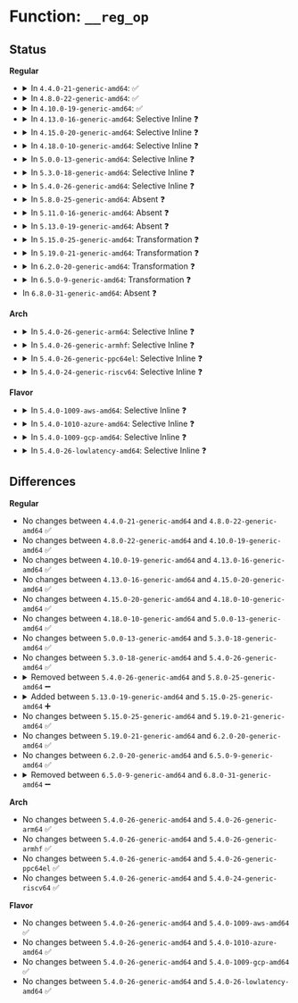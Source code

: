 # Function: <code>__reg_op</code>

## Status
<b>Regular</b>
<ul>
<li>
<details>
<summary>In <code>4.4.0-21-generic-amd64</code>: ✅</summary>

```c
int __reg_op(long unsigned int * bitmap, unsigned int pos, int order, int reg_op)
```

```json
{
  "name": "__reg_op",
  "collision_type": "Unique Static",
  "inline_type": "No",
  "funcs": [
    {
      "addr": 18446744071583011216,
      "name": "__reg_op",
      "external": false,
      "loc": "lib/bitmap.c:946",
      "file": "lib/bitmap.c",
      "inline": "seen, unknown",
      "caller_inline": [],
      "caller_func": [
        "lib/bitmap.c:bitmap_find_free_region",
        "lib/bitmap.c:bitmap_find_free_region",
        "lib/bitmap.c:bitmap_release_region",
        "lib/bitmap.c:bitmap_allocate_region",
        "lib/bitmap.c:bitmap_allocate_region"
      ]
    }
  ],
  "symbols": [
    {
      "addr": 18446744071583011216,
      "name": "__reg_op",
      "section": ".text",
      "bind": "STB_LOCAL",
      "size": 190
    }
  ]
}
```
</details>
</li>
<li>
<details>
<summary>In <code>4.8.0-22-generic-amd64</code>: ✅</summary>

```c
int __reg_op(long unsigned int * bitmap, unsigned int pos, int order, int reg_op)
```

```json
{
  "name": "__reg_op",
  "collision_type": "Unique Static",
  "inline_type": "No",
  "funcs": [
    {
      "addr": 18446744071583301744,
      "name": "__reg_op",
      "external": false,
      "loc": "lib/bitmap.c:948",
      "file": "lib/bitmap.c",
      "inline": "seen, unknown",
      "caller_inline": [],
      "caller_func": [
        "lib/bitmap.c:bitmap_allocate_region",
        "lib/bitmap.c:bitmap_allocate_region",
        "lib/bitmap.c:bitmap_release_region",
        "lib/bitmap.c:bitmap_find_free_region",
        "lib/bitmap.c:bitmap_find_free_region"
      ]
    }
  ],
  "symbols": [
    {
      "addr": 18446744071583301744,
      "name": "__reg_op",
      "section": ".text",
      "bind": "STB_LOCAL",
      "size": 190
    }
  ]
}
```
</details>
</li>
<li>
<details>
<summary>In <code>4.10.0-19-generic-amd64</code>: ✅</summary>

```c
int __reg_op(long unsigned int * bitmap, unsigned int pos, int order, int reg_op)
```

```json
{
  "name": "__reg_op",
  "collision_type": "Unique Static",
  "inline_type": "No",
  "funcs": [
    {
      "addr": 18446744071583420784,
      "name": "__reg_op",
      "external": false,
      "loc": "lib/bitmap.c:990",
      "file": "lib/bitmap.c",
      "inline": "seen, unknown",
      "caller_inline": [],
      "caller_func": [
        "lib/bitmap.c:bitmap_allocate_region",
        "lib/bitmap.c:bitmap_allocate_region",
        "lib/bitmap.c:bitmap_release_region",
        "lib/bitmap.c:bitmap_find_free_region",
        "lib/bitmap.c:bitmap_find_free_region"
      ]
    }
  ],
  "symbols": [
    {
      "addr": 18446744071583420784,
      "name": "__reg_op",
      "section": ".text",
      "bind": "STB_LOCAL",
      "size": 190
    }
  ]
}
```
</details>
</li>
<li>
<details>
<summary>In <code>4.13.0-16-generic-amd64</code>: Selective Inline ❓</summary>

```c
int __reg_op(long unsigned int * bitmap, unsigned int pos, int order, int reg_op)
```

```json
{
  "name": "__reg_op",
  "collision_type": "Unique Static",
  "inline_type": "Selective",
  "funcs": [
    {
      "addr": 18446744071583442277,
      "name": "__reg_op",
      "external": false,
      "loc": "lib/bitmap.c:996",
      "file": "lib/bitmap.c",
      "inline": "not declared, inlined",
      "caller_inline": [
        "lib/bitmap.c:bitmap_allocate_region"
      ],
      "caller_func": [
        "lib/bitmap.c:bitmap_allocate_region",
        "lib/bitmap.c:bitmap_release_region",
        "lib/bitmap.c:bitmap_find_free_region",
        "lib/bitmap.c:bitmap_find_free_region"
      ]
    }
  ],
  "symbols": [
    {
      "addr": 18446744071583441920,
      "name": "__reg_op",
      "section": ".text",
      "bind": "STB_LOCAL",
      "size": 179
    }
  ]
}
```
</details>
</li>
<li>
<details>
<summary>In <code>4.15.0-20-generic-amd64</code>: Selective Inline ❓</summary>

```c
int __reg_op(long unsigned int * bitmap, unsigned int pos, int order, int reg_op)
```

```json
{
  "name": "__reg_op",
  "collision_type": "Unique Static",
  "inline_type": "Selective",
  "funcs": [
    {
      "addr": 18446744071583622213,
      "name": "__reg_op",
      "external": false,
      "loc": "lib/bitmap.c:992",
      "file": "lib/bitmap.c",
      "inline": "not declared, inlined",
      "caller_inline": [
        "lib/bitmap.c:bitmap_allocate_region"
      ],
      "caller_func": [
        "lib/bitmap.c:bitmap_allocate_region",
        "lib/bitmap.c:bitmap_release_region",
        "lib/bitmap.c:bitmap_find_free_region",
        "lib/bitmap.c:bitmap_find_free_region"
      ]
    }
  ],
  "symbols": [
    {
      "addr": 18446744071583621856,
      "name": "__reg_op",
      "section": ".text",
      "bind": "STB_LOCAL",
      "size": 179
    }
  ]
}
```
</details>
</li>
<li>
<details>
<summary>In <code>4.18.0-10-generic-amd64</code>: Selective Inline ❓</summary>

```c
int __reg_op(long unsigned int * bitmap, unsigned int pos, int order, int reg_op)
```

```json
{
  "name": "__reg_op",
  "collision_type": "Unique Static",
  "inline_type": "Selective",
  "funcs": [
    {
      "addr": 18446744071583838415,
      "name": "__reg_op",
      "external": false,
      "loc": "lib/bitmap.c:989",
      "file": "lib/bitmap.c",
      "inline": "not declared, inlined",
      "caller_inline": [
        "lib/bitmap.c:bitmap_allocate_region"
      ],
      "caller_func": [
        "lib/bitmap.c:bitmap_allocate_region",
        "lib/bitmap.c:bitmap_release_region"
      ]
    }
  ],
  "symbols": [
    {
      "addr": 18446744071583838192,
      "name": "__reg_op",
      "section": ".text",
      "bind": "STB_LOCAL",
      "size": 172
    }
  ]
}
```
</details>
</li>
<li>
<details>
<summary>In <code>5.0.0-13-generic-amd64</code>: Selective Inline ❓</summary>

```c
int __reg_op(long unsigned int * bitmap, unsigned int pos, int order, int reg_op)
```

```json
{
  "name": "__reg_op",
  "collision_type": "Unique Static",
  "inline_type": "Selective",
  "funcs": [
    {
      "addr": 18446744071583922047,
      "name": "__reg_op",
      "external": false,
      "loc": "lib/bitmap.c:984",
      "file": "lib/bitmap.c",
      "inline": "not declared, inlined",
      "caller_inline": [
        "lib/bitmap.c:bitmap_allocate_region"
      ],
      "caller_func": [
        "lib/bitmap.c:bitmap_allocate_region",
        "lib/bitmap.c:bitmap_release_region"
      ]
    }
  ],
  "symbols": [
    {
      "addr": 18446744071583921824,
      "name": "__reg_op",
      "section": ".text",
      "bind": "STB_LOCAL",
      "size": 172
    }
  ]
}
```
</details>
</li>
<li>
<details>
<summary>In <code>5.3.0-18-generic-amd64</code>: Selective Inline ❓</summary>

```c
int __reg_op(long unsigned int * bitmap, unsigned int pos, int order, int reg_op)
```

```json
{
  "name": "__reg_op",
  "collision_type": "Unique Static",
  "inline_type": "Selective",
  "funcs": [
    {
      "addr": 18446744071584101965,
      "name": "__reg_op",
      "external": false,
      "loc": "lib/bitmap.c:1012",
      "file": "lib/bitmap.c",
      "inline": "not declared, inlined",
      "caller_inline": [
        "lib/bitmap.c:bitmap_allocate_region"
      ],
      "caller_func": [
        "lib/bitmap.c:bitmap_allocate_region",
        "lib/bitmap.c:bitmap_release_region",
        "lib/bitmap.c:bitmap_find_free_region",
        "lib/bitmap.c:bitmap_find_free_region"
      ]
    }
  ],
  "symbols": [
    {
      "addr": 18446744071584101600,
      "name": "__reg_op",
      "section": ".text",
      "bind": "STB_LOCAL",
      "size": 168
    }
  ]
}
```
</details>
</li>
<li>
<details>
<summary>In <code>5.4.0-26-generic-amd64</code>: Selective Inline ❓</summary>

```c
int __reg_op(long unsigned int * bitmap, unsigned int pos, int order, int reg_op)
```

```json
{
  "name": "__reg_op",
  "collision_type": "Unique Static",
  "inline_type": "Selective",
  "funcs": [
    {
      "addr": 18446744071584224749,
      "name": "__reg_op",
      "external": false,
      "loc": "lib/bitmap.c:1032",
      "file": "lib/bitmap.c",
      "inline": "not declared, inlined",
      "caller_inline": [
        "lib/bitmap.c:bitmap_allocate_region"
      ],
      "caller_func": [
        "lib/bitmap.c:bitmap_allocate_region",
        "lib/bitmap.c:bitmap_release_region",
        "lib/bitmap.c:bitmap_find_free_region",
        "lib/bitmap.c:bitmap_find_free_region"
      ]
    }
  ],
  "symbols": [
    {
      "addr": 18446744071584224384,
      "name": "__reg_op",
      "section": ".text",
      "bind": "STB_LOCAL",
      "size": 168
    }
  ]
}
```
</details>
</li>
<li>
<details>
<summary>In <code>5.8.0-25-generic-amd64</code>: Absent ❓</summary>

```json
{
  "name": "__reg_op",
  "collision_type": "Unique Static",
  "inline_type": "Full",
  "funcs": [
    {
      "addr": 18446744071584632448,
      "name": "__reg_op",
      "external": false,
      "loc": "lib/bitmap.c:1107",
      "file": "lib/bitmap.c",
      "inline": "not declared, inlined",
      "caller_inline": [
        "lib/bitmap.c:bitmap_allocate_region",
        "lib/bitmap.c:bitmap_allocate_region",
        "lib/bitmap.c:bitmap_release_region",
        "lib/bitmap.c:bitmap_find_free_region",
        "lib/bitmap.c:bitmap_find_free_region"
      ],
      "caller_func": []
    }
  ],
  "symbols": []
}
```
</details>
</li>
<li>
<details>
<summary>In <code>5.11.0-16-generic-amd64</code>: Absent ❓</summary>

```json
{
  "name": "__reg_op",
  "collision_type": "Unique Static",
  "inline_type": "Full",
  "funcs": [
    {
      "addr": 18446744071584751491,
      "name": "__reg_op",
      "external": false,
      "loc": "lib/bitmap.c:1107",
      "file": "lib/bitmap.c",
      "inline": "not declared, inlined",
      "caller_inline": [
        "lib/bitmap.c:bitmap_allocate_region",
        "lib/bitmap.c:bitmap_allocate_region",
        "lib/bitmap.c:bitmap_release_region",
        "lib/bitmap.c:bitmap_find_free_region",
        "lib/bitmap.c:bitmap_find_free_region"
      ],
      "caller_func": []
    }
  ],
  "symbols": []
}
```
</details>
</li>
<li>
<details>
<summary>In <code>5.13.0-19-generic-amd64</code>: Absent ❓</summary>

```json
{
  "name": "__reg_op",
  "collision_type": "Unique Static",
  "inline_type": "Full",
  "funcs": [
    {
      "addr": 18446744071584779923,
      "name": "__reg_op",
      "external": false,
      "loc": "lib/bitmap.c:1118",
      "file": "lib/bitmap.c",
      "inline": "not declared, inlined",
      "caller_inline": [
        "lib/bitmap.c:bitmap_allocate_region",
        "lib/bitmap.c:bitmap_allocate_region",
        "lib/bitmap.c:bitmap_release_region",
        "lib/bitmap.c:bitmap_find_free_region",
        "lib/bitmap.c:bitmap_find_free_region"
      ],
      "caller_func": []
    }
  ],
  "symbols": []
}
```
</details>
</li>
<li>
<details>
<summary>In <code>5.15.0-25-generic-amd64</code>: Transformation ❓</summary>

```c
int __reg_op(long unsigned int * bitmap, unsigned int pos, int order, int reg_op)
```

```json
{
  "name": "__reg_op",
  "collision_type": "Unique Static",
  "inline_type": "No",
  "funcs": [
    {
      "addr": 0,
      "name": "__reg_op",
      "external": false,
      "loc": "lib/bitmap.c:1249",
      "file": "lib/bitmap.c",
      "inline": "seen, unknown",
      "caller_inline": [],
      "caller_func": [
        "lib/bitmap.c:bitmap_allocate_region",
        "lib/bitmap.c:bitmap_allocate_region",
        "lib/bitmap.c:bitmap_release_region",
        "lib/bitmap.c:bitmap_find_free_region",
        "lib/bitmap.c:bitmap_find_free_region"
      ]
    }
  ],
  "symbols": [
    {
      "addr": 18446744071585208064,
      "name": "__reg_op",
      "section": ".text",
      "bind": "STB_LOCAL",
      "size": 241
    },
    {
      "addr": 18446744071592322910,
      "name": "__reg_op.cold",
      "section": ".text",
      "bind": "STB_LOCAL",
      "size": 56
    }
  ]
}
```
</details>
</li>
<li>
<details>
<summary>In <code>5.19.0-21-generic-amd64</code>: Transformation ❓</summary>

```c
int __reg_op(long unsigned int * bitmap, unsigned int pos, int order, int reg_op)
```

```json
{
  "name": "__reg_op",
  "collision_type": "Unique Static",
  "inline_type": "No",
  "funcs": [
    {
      "addr": 0,
      "name": "__reg_op",
      "external": false,
      "loc": "lib/bitmap.c:1266",
      "file": "lib/bitmap.c",
      "inline": "seen, unknown",
      "caller_inline": [],
      "caller_func": [
        "lib/bitmap.c:bitmap_allocate_region",
        "lib/bitmap.c:bitmap_allocate_region",
        "lib/bitmap.c:bitmap_release_region",
        "lib/bitmap.c:bitmap_find_free_region",
        "lib/bitmap.c:bitmap_find_free_region"
      ]
    }
  ],
  "symbols": [
    {
      "addr": 18446744071586044048,
      "name": "__reg_op",
      "section": ".text",
      "bind": "STB_LOCAL",
      "size": 299
    },
    {
      "addr": 18446744071594126755,
      "name": "__reg_op.cold",
      "section": ".text",
      "bind": "STB_LOCAL",
      "size": 56
    }
  ]
}
```
</details>
</li>
<li>
<details>
<summary>In <code>6.2.0-20-generic-amd64</code>: Transformation ❓</summary>

```c
int __reg_op(long unsigned int * bitmap, unsigned int pos, int order, int reg_op)
```

```json
{
  "name": "__reg_op",
  "collision_type": "Unique Static",
  "inline_type": "No",
  "funcs": [
    {
      "addr": 0,
      "name": "__reg_op",
      "external": false,
      "loc": "lib/bitmap.c:1247",
      "file": "lib/bitmap.c",
      "inline": "seen, unknown",
      "caller_inline": [],
      "caller_func": [
        "lib/bitmap.c:bitmap_allocate_region",
        "lib/bitmap.c:bitmap_allocate_region",
        "lib/bitmap.c:bitmap_release_region",
        "lib/bitmap.c:bitmap_find_free_region",
        "lib/bitmap.c:bitmap_find_free_region"
      ]
    }
  ],
  "symbols": [
    {
      "addr": 18446744071587026912,
      "name": "__reg_op",
      "section": ".text",
      "bind": "STB_LOCAL",
      "size": 299
    },
    {
      "addr": 18446744071596113798,
      "name": "__reg_op.cold",
      "section": ".text",
      "bind": "STB_LOCAL",
      "size": 56
    }
  ]
}
```
</details>
</li>
<li>
<details>
<summary>In <code>6.5.0-9-generic-amd64</code>: Transformation ❓</summary>

```c
int __reg_op(long unsigned int * bitmap, unsigned int pos, int order, int reg_op)
```

```json
{
  "name": "__reg_op",
  "collision_type": "Unique Static",
  "inline_type": "No",
  "funcs": [
    {
      "addr": 0,
      "name": "__reg_op",
      "external": false,
      "loc": "lib/bitmap.c:1247",
      "file": "lib/bitmap.c",
      "inline": "seen, unknown",
      "caller_inline": [],
      "caller_func": [
        "lib/bitmap.c:bitmap_allocate_region",
        "lib/bitmap.c:bitmap_allocate_region",
        "lib/bitmap.c:bitmap_release_region",
        "lib/bitmap.c:bitmap_find_free_region",
        "lib/bitmap.c:bitmap_find_free_region"
      ]
    }
  ],
  "symbols": [
    {
      "addr": 18446744071587281904,
      "name": "__reg_op",
      "section": ".text",
      "bind": "STB_LOCAL",
      "size": 404
    },
    {
      "addr": 18446744071596638902,
      "name": "__reg_op.cold",
      "section": ".text",
      "bind": "STB_LOCAL",
      "size": 57
    }
  ]
}
```
</details>
</li>
<li>
In <code>6.8.0-31-generic-amd64</code>: Absent ❓
</li>
</ul>
<b>Arch</b>
<ul>
<li>
<details>
<summary>In <code>5.4.0-26-generic-arm64</code>: Selective Inline ❓</summary>

```c
int __reg_op(long unsigned int * bitmap, unsigned int pos, int order, int reg_op)
```

```json
{
  "name": "__reg_op",
  "collision_type": "Unique Static",
  "inline_type": "Selective",
  "funcs": [
    {
      "addr": 18446603336496098584,
      "name": "__reg_op",
      "external": false,
      "loc": "lib/bitmap.c:1032",
      "file": "lib/bitmap.c",
      "inline": "not declared, inlined",
      "caller_inline": [
        "lib/bitmap.c:bitmap_allocate_region"
      ],
      "caller_func": [
        "lib/bitmap.c:bitmap_allocate_region",
        "lib/bitmap.c:bitmap_release_region",
        "lib/bitmap.c:bitmap_find_free_region",
        "lib/bitmap.c:bitmap_find_free_region"
      ]
    }
  ],
  "symbols": [
    {
      "addr": 18446603336496098168,
      "name": "__reg_op",
      "section": ".text",
      "bind": "STB_LOCAL",
      "size": 224
    }
  ]
}
```
</details>
</li>
<li>
<details>
<summary>In <code>5.4.0-26-generic-armhf</code>: Selective Inline ❓</summary>

```c
int __reg_op(long unsigned int * bitmap, unsigned int pos, int order, int reg_op)
```

```json
{
  "name": "__reg_op",
  "collision_type": "Unique Static",
  "inline_type": "Selective",
  "funcs": [
    {
      "addr": 3229425484,
      "name": "__reg_op",
      "external": false,
      "loc": "lib/bitmap.c:1032",
      "file": "lib/bitmap.c",
      "inline": "not declared, inlined",
      "caller_inline": [
        "lib/bitmap.c:bitmap_allocate_region"
      ],
      "caller_func": [
        "lib/bitmap.c:bitmap_allocate_region",
        "lib/bitmap.c:bitmap_release_region",
        "lib/bitmap.c:bitmap_find_free_region",
        "lib/bitmap.c:bitmap_find_free_region"
      ]
    }
  ],
  "symbols": [
    {
      "addr": 3229425064,
      "name": "__reg_op",
      "section": ".text",
      "bind": "STB_LOCAL",
      "size": 236
    }
  ]
}
```
</details>
</li>
<li>
<details>
<summary>In <code>5.4.0-26-generic-ppc64el</code>: Selective Inline ❓</summary>

```c
int __reg_op(long unsigned int * bitmap, unsigned int pos, int order, int reg_op)
```

```json
{
  "name": "__reg_op",
  "collision_type": "Unique Static",
  "inline_type": "Selective",
  "funcs": [
    {
      "addr": 13835058055290343372,
      "name": "__reg_op",
      "external": false,
      "loc": "lib/bitmap.c:1032",
      "file": "lib/bitmap.c",
      "inline": "not declared, inlined",
      "caller_inline": [
        "lib/bitmap.c:bitmap_allocate_region"
      ],
      "caller_func": [
        "lib/bitmap.c:bitmap_allocate_region",
        "lib/bitmap.c:bitmap_release_region",
        "lib/bitmap.c:bitmap_find_free_region",
        "lib/bitmap.c:bitmap_find_free_region"
      ]
    }
  ],
  "symbols": [
    {
      "addr": 13835058055290342640,
      "name": "__reg_op",
      "section": ".text",
      "bind": "STB_LOCAL",
      "size": 392
    }
  ]
}
```
</details>
</li>
<li>
<details>
<summary>In <code>5.4.0-24-generic-riscv64</code>: Selective Inline ❓</summary>

```c
int __reg_op(long unsigned int * bitmap, unsigned int pos, int order, int reg_op)
```

```json
{
  "name": "__reg_op",
  "collision_type": "Unique Static",
  "inline_type": "Selective",
  "funcs": [
    {
      "addr": 18446743936275166734,
      "name": "__reg_op",
      "external": false,
      "loc": "lib/bitmap.c:1032",
      "file": "lib/bitmap.c",
      "inline": "not declared, inlined",
      "caller_inline": [
        "lib/bitmap.c:bitmap_allocate_region"
      ],
      "caller_func": [
        "lib/bitmap.c:bitmap_allocate_region",
        "lib/bitmap.c:bitmap_release_region",
        "lib/bitmap.c:bitmap_find_free_region",
        "lib/bitmap.c:bitmap_find_free_region"
      ]
    }
  ],
  "symbols": [
    {
      "addr": 18446743936275166368,
      "name": "__reg_op",
      "section": ".text",
      "bind": "STB_LOCAL",
      "size": 182
    }
  ]
}
```
</details>
</li>
</ul>
<b>Flavor</b>
<ul>
<li>
<details>
<summary>In <code>5.4.0-1009-aws-amd64</code>: Selective Inline ❓</summary>

```c
int __reg_op(long unsigned int * bitmap, unsigned int pos, int order, int reg_op)
```

```json
{
  "name": "__reg_op",
  "collision_type": "Unique Static",
  "inline_type": "Selective",
  "funcs": [
    {
      "addr": 18446744071584193485,
      "name": "__reg_op",
      "external": false,
      "loc": "lib/bitmap.c:1032",
      "file": "lib/bitmap.c",
      "inline": "not declared, inlined",
      "caller_inline": [
        "lib/bitmap.c:bitmap_allocate_region"
      ],
      "caller_func": [
        "lib/bitmap.c:bitmap_allocate_region",
        "lib/bitmap.c:bitmap_release_region",
        "lib/bitmap.c:bitmap_find_free_region",
        "lib/bitmap.c:bitmap_find_free_region"
      ]
    }
  ],
  "symbols": [
    {
      "addr": 18446744071584193120,
      "name": "__reg_op",
      "section": ".text",
      "bind": "STB_LOCAL",
      "size": 168
    }
  ]
}
```
</details>
</li>
<li>
<details>
<summary>In <code>5.4.0-1010-azure-amd64</code>: Selective Inline ❓</summary>

```c
int __reg_op(long unsigned int * bitmap, unsigned int pos, int order, int reg_op)
```

```json
{
  "name": "__reg_op",
  "collision_type": "Unique Static",
  "inline_type": "Selective",
  "funcs": [
    {
      "addr": 18446744071584128701,
      "name": "__reg_op",
      "external": false,
      "loc": "lib/bitmap.c:1032",
      "file": "lib/bitmap.c",
      "inline": "not declared, inlined",
      "caller_inline": [
        "lib/bitmap.c:bitmap_allocate_region"
      ],
      "caller_func": [
        "lib/bitmap.c:bitmap_allocate_region",
        "lib/bitmap.c:bitmap_release_region",
        "lib/bitmap.c:bitmap_find_free_region",
        "lib/bitmap.c:bitmap_find_free_region"
      ]
    }
  ],
  "symbols": [
    {
      "addr": 18446744071584128336,
      "name": "__reg_op",
      "section": ".text",
      "bind": "STB_LOCAL",
      "size": 168
    }
  ]
}
```
</details>
</li>
<li>
<details>
<summary>In <code>5.4.0-1009-gcp-amd64</code>: Selective Inline ❓</summary>

```c
int __reg_op(long unsigned int * bitmap, unsigned int pos, int order, int reg_op)
```

```json
{
  "name": "__reg_op",
  "collision_type": "Unique Static",
  "inline_type": "Selective",
  "funcs": [
    {
      "addr": 18446744071584177245,
      "name": "__reg_op",
      "external": false,
      "loc": "lib/bitmap.c:1032",
      "file": "lib/bitmap.c",
      "inline": "not declared, inlined",
      "caller_inline": [
        "lib/bitmap.c:bitmap_allocate_region"
      ],
      "caller_func": [
        "lib/bitmap.c:bitmap_allocate_region",
        "lib/bitmap.c:bitmap_release_region",
        "lib/bitmap.c:bitmap_find_free_region",
        "lib/bitmap.c:bitmap_find_free_region"
      ]
    }
  ],
  "symbols": [
    {
      "addr": 18446744071584176880,
      "name": "__reg_op",
      "section": ".text",
      "bind": "STB_LOCAL",
      "size": 168
    }
  ]
}
```
</details>
</li>
<li>
<details>
<summary>In <code>5.4.0-26-lowlatency-amd64</code>: Selective Inline ❓</summary>

```c
int __reg_op(long unsigned int * bitmap, unsigned int pos, int order, int reg_op)
```

```json
{
  "name": "__reg_op",
  "collision_type": "Unique Static",
  "inline_type": "Selective",
  "funcs": [
    {
      "addr": 18446744071584281581,
      "name": "__reg_op",
      "external": false,
      "loc": "lib/bitmap.c:1032",
      "file": "lib/bitmap.c",
      "inline": "not declared, inlined",
      "caller_inline": [
        "lib/bitmap.c:bitmap_allocate_region"
      ],
      "caller_func": [
        "lib/bitmap.c:bitmap_allocate_region",
        "lib/bitmap.c:bitmap_release_region",
        "lib/bitmap.c:bitmap_find_free_region",
        "lib/bitmap.c:bitmap_find_free_region"
      ]
    }
  ],
  "symbols": [
    {
      "addr": 18446744071584281216,
      "name": "__reg_op",
      "section": ".text",
      "bind": "STB_LOCAL",
      "size": 168
    }
  ]
}
```
</details>
</li>
</ul>

## Differences
<b>Regular</b>
<ul>
<li>
No changes between <code>4.4.0-21-generic-amd64</code> and <code>4.8.0-22-generic-amd64</code> ✅
</li>
<li>
No changes between <code>4.8.0-22-generic-amd64</code> and <code>4.10.0-19-generic-amd64</code> ✅
</li>
<li>
No changes between <code>4.10.0-19-generic-amd64</code> and <code>4.13.0-16-generic-amd64</code> ✅
</li>
<li>
No changes between <code>4.13.0-16-generic-amd64</code> and <code>4.15.0-20-generic-amd64</code> ✅
</li>
<li>
No changes between <code>4.15.0-20-generic-amd64</code> and <code>4.18.0-10-generic-amd64</code> ✅
</li>
<li>
No changes between <code>4.18.0-10-generic-amd64</code> and <code>5.0.0-13-generic-amd64</code> ✅
</li>
<li>
No changes between <code>5.0.0-13-generic-amd64</code> and <code>5.3.0-18-generic-amd64</code> ✅
</li>
<li>
No changes between <code>5.3.0-18-generic-amd64</code> and <code>5.4.0-26-generic-amd64</code> ✅
</li>
<li>
<details>
<summary>Removed between <code>5.4.0-26-generic-amd64</code> and <code>5.8.0-25-generic-amd64</code> ➖</summary>

```c
int __reg_op(long unsigned int * bitmap, unsigned int pos, int order, int reg_op)
```
</details>
</li>
<li>
<details>
<summary>Added between <code>5.13.0-19-generic-amd64</code> and <code>5.15.0-25-generic-amd64</code> ➕</summary>

```c
int __reg_op(long unsigned int * bitmap, unsigned int pos, int order, int reg_op)
```
</details>
</li>
<li>
No changes between <code>5.15.0-25-generic-amd64</code> and <code>5.19.0-21-generic-amd64</code> ✅
</li>
<li>
No changes between <code>5.19.0-21-generic-amd64</code> and <code>6.2.0-20-generic-amd64</code> ✅
</li>
<li>
No changes between <code>6.2.0-20-generic-amd64</code> and <code>6.5.0-9-generic-amd64</code> ✅
</li>
<li>
<details>
<summary>Removed between <code>6.5.0-9-generic-amd64</code> and <code>6.8.0-31-generic-amd64</code> ➖</summary>

```c
int __reg_op(long unsigned int * bitmap, unsigned int pos, int order, int reg_op)
```
</details>
</li>
</ul>
<b>Arch</b>
<ul>
<li>
No changes between <code>5.4.0-26-generic-amd64</code> and <code>5.4.0-26-generic-arm64</code> ✅
</li>
<li>
No changes between <code>5.4.0-26-generic-amd64</code> and <code>5.4.0-26-generic-armhf</code> ✅
</li>
<li>
No changes between <code>5.4.0-26-generic-amd64</code> and <code>5.4.0-26-generic-ppc64el</code> ✅
</li>
<li>
No changes between <code>5.4.0-26-generic-amd64</code> and <code>5.4.0-24-generic-riscv64</code> ✅
</li>
</ul>
<b>Flavor</b>
<ul>
<li>
No changes between <code>5.4.0-26-generic-amd64</code> and <code>5.4.0-1009-aws-amd64</code> ✅
</li>
<li>
No changes between <code>5.4.0-26-generic-amd64</code> and <code>5.4.0-1010-azure-amd64</code> ✅
</li>
<li>
No changes between <code>5.4.0-26-generic-amd64</code> and <code>5.4.0-1009-gcp-amd64</code> ✅
</li>
<li>
No changes between <code>5.4.0-26-generic-amd64</code> and <code>5.4.0-26-lowlatency-amd64</code> ✅
</li>
</ul>
